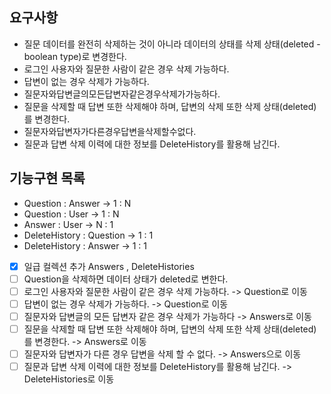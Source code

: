 ## 요구사항 
- 질문 데이터를 완전히 삭제하는 것이 아니라 데이터의 상태를 삭제 상태(deleted - boolean type)로 변경한다.
- 로그인 사용자와 질문한 사람이 같은 경우 삭제 가능하다.
- 답변이 없는 경우 삭제가 가능하다.
- 질문자와답변글의모든답변자같은경우삭제가가능하다.
- 질문을 삭제할 때 답변 또한 삭제해야 하며, 답변의 삭제 또한 삭제 상태(deleted)를 변경한다.
- 질문자와답변자가다른경우답변을삭제할수없다.
- 질문과 답변 삭제 이력에 대한 정보를 DeleteHistory를 활용해 남긴다.

## 기능구현 목록
- Question : Answer  -> 1 : N
- Question : User -> 1 : N
- Answer : User -> N : 1
- DeleteHistory : Question -> 1 : 1 
- DeleteHistory : Answer -> 1 : 1

- [X] 일급 컬렉션 추가 Answers , DeleteHistories
- [ ] Question을 삭제하면 데이터 상태가 deleted로 변한다.
- [ ] 로그인 사용자와 질문한 사람이 같은 경우 삭제 가능하다. -> Question로 이동
- [ ] 답변이 없는 경우 삭제가 가능하다. -> Question로 이동 
- [ ] 질문자와 답변글의 모든 답변자 같은 경우 삭제가 가능하다 -> Answers로 이동 
- [ ] 질문을 삭제할 때 답변 또한 삭제해야 하며, 답변의 삭제 또한 삭제 상태(deleted)를 변경한다. -> Answers로 이동
- [ ] 질문자와 답변자가 다른 경우 답변을 삭제 할 수 없다. -> Answers으로 이동
- [ ] 질문과 답변 삭제 이력에 대한 정보를 DeleteHistory를 활용해 남긴다. -> DeleteHistories로 이동 
